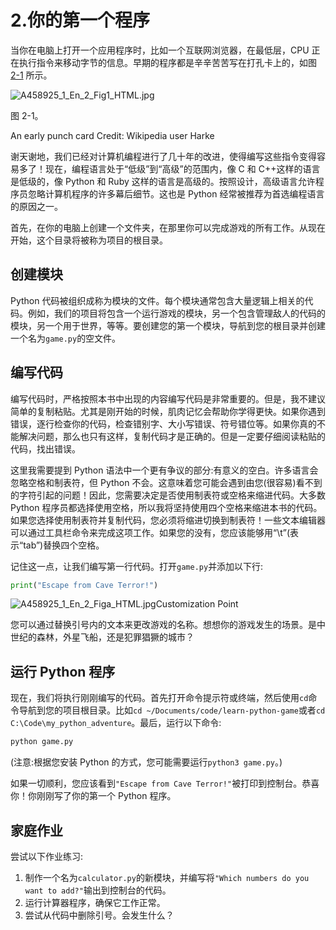 # 2.你的第一个程序

当你在电脑上打开一个应用程序时，比如一个互联网浏览器，在最低层，CPU 正在执行指令来移动字节的信息。早期的程序都是辛辛苦苦写在打孔卡上的，如图 [2-1](#Fig1) 所示。

![A458925_1_En_2_Fig1_HTML.jpg](A458925_1_En_2_Fig1_HTML.jpg)

图 2-1。

An early punch card Credit: Wikipedia user Harke

谢天谢地，我们已经对计算机编程进行了几十年的改进，使得编写这些指令变得容易多了！现在，编程语言处于“低级”到“高级”的范围内，像 C 和 C++这样的语言是低级的，像 Python 和 Ruby 这样的语言是高级的。按照设计，高级语言允许程序员忽略计算机程序的许多幕后细节。这也是 Python 经常被推荐为首选编程语言的原因之一。

首先，在你的电脑上创建一个文件夹，在那里你可以完成游戏的所有工作。从现在开始，这个目录将被称为项目的根目录。

## 创建模块

Python 代码被组织成称为模块的文件。每个模块通常包含大量逻辑上相关的代码。例如，我们的项目将包含一个运行游戏的模块，另一个包含管理敌人的代码的模块，另一个用于世界，等等。要创建您的第一个模块，导航到您的根目录并创建一个名为`game.py`的空文件。

## 编写代码

编写代码时，严格按照本书中出现的内容编写代码是非常重要的。但是，我不建议简单的复制粘贴。尤其是刚开始的时候，肌肉记忆会帮助你学得更快。如果你遇到错误，逐行检查你的代码，检查错别字、大小写错误、符号错位等。如果你真的不能解决问题，那么也只有这样，复制代码才是正确的。但是一定要仔细阅读粘贴的代码，找出错误。

这里我需要提到 Python 语法中一个更有争议的部分:有意义的空白。许多语言会忽略空格和制表符，但 Python 不会。这意味着您可能会遇到由您(很容易)看不到的字符引起的问题！因此，您需要决定是否使用制表符或空格来缩进代码。大多数 Python 程序员都选择使用空格，所以我将坚持使用四个空格来缩进本书的代码。如果您选择使用制表符并复制代码，您必须将缩进切换到制表符！一些文本编辑器可以通过工具栏命令来完成这项工作。如果您的没有，您应该能够用“\t”(表示“tab”)替换四个空格。

记住这一点，让我们编写第一行代码。打开`game.py`并添加以下行:

```py
print("Escape from Cave Terror!")

```

![A458925_1_En_2_Figa_HTML.jpg](A458925_1_En_2_Figa_HTML.jpg)Customization Point

您可以通过替换引号内的文本来更改游戏的名称。想想你的游戏发生的场景。是中世纪的森林，外星飞船，还是犯罪猖獗的城市？

## 运行 Python 程序

现在，我们将执行刚刚编写的代码。首先打开命令提示符或终端，然后使用`cd`命令导航到您的项目根目录。比如`cd ~/Documents/code/learn-python-game`或者`cd C:\Code\my_python_adventure`。最后，运行以下命令:

```py
python game.py

```

(注意:根据您安装 Python 的方式，您可能需要运行`python3 game.py`。)

如果一切顺利，您应该看到`"Escape from Cave Terror!"`被打印到控制台。恭喜你！你刚刚写了你的第一个 Python 程序。

## 家庭作业

尝试以下作业练习:

1.  制作一个名为`calculator.py`的新模块，并编写将`"Which numbers do you want to add?"`输出到控制台的代码。
2.  运行计算器程序，确保它工作正常。
3.  尝试从代码中删除引号。会发生什么？